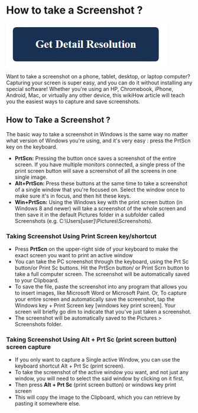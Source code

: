 # How to take a Screenshot ?

[![How to take a Screenshot](blue.png)](https://github.com/how-to-take-a-screenshot)

Want to take a screenshot on a phone, tablet, desktop, or laptop computer? Capturing your screen is super easy, and you can do it without installing any special software! Whether you're using an HP, Chromebook, iPhone, Android, Mac, or virtually any other device, this wikiHow article will teach you the easiest ways to capture and save screenshots.

## How to Take a Screenshot ? 

The basic way to take a screenshot in Windows is the same way no matter what version of Windows you're using, and it's very easy : press the PrtScn key on the keyboard.

* **PrtScn:** Pressing the button once saves a screenshot of the entire screen. If you have multiple monitors connected, a single press of the print screen button will save a screenshot of all the screens in one single image.
* **Alt+PrtScn:** Press these buttons at the same time to take a screenshot of a single window that you're focused on. Select the window once to make sure it's in focus, and then hit these keys.
* **Win+PrtScn:** Using the Windows key with the print screen button (in Windows 8 and newer) will take a screenshot of the whole screen and then save it in the default Pictures folder in a subfolder called Screenshots (e.g. C:\Users\[user]\Pictures\Screenshots).

### Taking Screenshot Using Print Screen key/shortcut

* Press **PrtScn** on the upper-right side of your keyboard to  make the exact screen you want to print an active window
* You can take the PC screenshot through the keyboard, using the Prt Sc button/or Print Sc buttons. Hit the PrtScn button/ or Print Scrn button to take a full computer screen. The screenshot will be automatically saved to your Clipboard.
* To save the file, paste the screenshot into any program that allows you to insert images, like Microsoft Word or Microsoft Paint.
Or, To capture your entire screen and automatically save the screenshot, tap the Windows key + Print Screen key [windows key print screen]. Your screen will briefly go dim to indicate that you've just taken a screenshot.
* The screenshot will be automatically saved to the Pictures > Screenshots folder.

### Taking Screenshot Using Alt + Prt Sc (print screen button) screen capture 

* If you only want to capture a Single active Window, you can use the keyboard shortcut Alt + Prt Sc (print screen).
* To take the screenshot of the active window you want, and not just any window, you will need to select the said window by clicking on it first.
* Then press **Alt + Prt Sc** (print screen button) or windows key print screen
* This will copy the image to the Clipboard, which you can retrieve by pasting it somewhere else.
